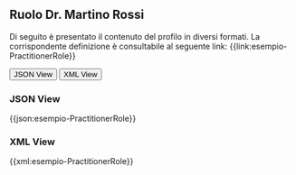 ## Ruolo Dr. Martino Rossi

Di seguito è presentato il contenuto del profilo in diversi formati. La corrispondente definizione è consultabile al seguente link: {{link:esempio-PractitionerRole}}

<div class="tab">
  <button class="tablinks" onclick="openTab(event, 'JSON View')">JSON View</button>
  <button class="tablinks" onclick="openTab(event, 'XML View')">XML View</button>
</div>

<div id="JSON View" class="tabcontent" style="display:block">
  <h3>JSON View</h3>
{{json:esempio-PractitionerRole}}
</div> 

<div id="XML View" class="tabcontent" >
  <h3>XML View</h3>
{{xml:esempio-PractitionerRole}}
</div>



